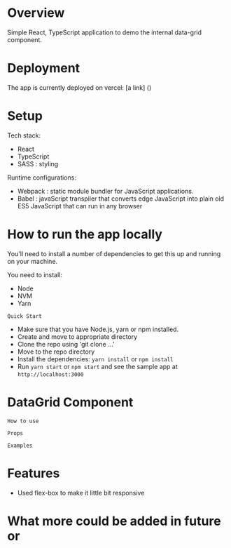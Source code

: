 # Overview

Simple React, TypeScript application to demo the internal data-grid component.

# Deployment

The app is currently deployed on vercel:
[a link] ()

# Setup

Tech stack:

- React
- TypeScript
- SASS : styling

Runtime configurations:

- Webpack : static module bundler for JavaScript applications.
- Babel : javaScript transpiler that converts edge JavaScript into plain old ES5 JavaScript that can run in any browser

# How to run the app locally

You'll need to install a number of dependencies to get this up and running on your machine.

You need to install:

- Node
- NVM
- Yarn

`Quick Start`

- Make sure that you have Node.js, yarn or npm installed.
- Create and move to appropriate directory
- Clone the repo using 'git clone ...'
- Move to the repo directory
- Install the dependencies: `yarn install` or `npm install`
- Run `yarn start` or `npm start` and see the sample app at `http://localhost:3000`

# DataGrid Component

`How to use`

`Props`

`Examples`

# Features

- Used flex-box to make it little bit responsive

# What more could be added in future or
